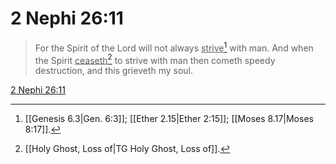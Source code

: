 # 2 Nephi 26:11

> For the Spirit of the Lord will not always <u>strive</u>[^a] with man. And when the Spirit <u>ceaseth</u>[^b] to strive with man then cometh speedy destruction, and this grieveth my soul.

[2 Nephi 26:11](https://www.churchofjesuschrist.org/study/scriptures/bofm/2-ne/26?lang=eng&id=p11#p11)


[^a]: [[Genesis 6.3|Gen. 6:3]]; [[Ether 2.15|Ether 2:15]]; [[Moses 8.17|Moses 8:17]].  
[^b]: [[Holy Ghost, Loss of|TG Holy Ghost, Loss of]].  
